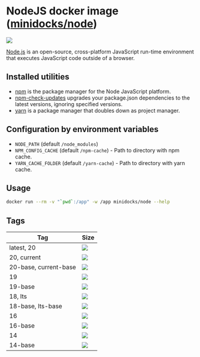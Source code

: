 NodeJS docker image ([minidocks/node](https://hub.docker.com/r/minidocks/node))
===============================================================================

![](https://upload.wikimedia.org/wikipedia/commons/thumb/d/d9/Node.js_logo.svg/170px-Node.js_logo.svg.png)

[Node.js](https://nodejs.org) is an open-source, cross-platform JavaScript
run-time environment that executes JavaScript code outside of a browser.

Installed utilities
-------------------

- [npm](https://docs.npmjs.com/cli/npm) is the package manager for the Node
  JavaScript platform.
- [npm-check-updates](https://github.com/raineorshine/npm-check-updates)
  upgrades your package.json dependencies to the latest versions, ignoring
  specified versions.
- [yarn](https://yarnpkg.com/) is a package manager that doubles down as project
  manager.

Configuration by environment variables
--------------------------------------

- `NODE_PATH` (default `/node_modules`)
- `NPM_CONFIG_CACHE` (default `/npm-cache`) - Path to directory with npm cache.
- `YARN_CACHE_FOLDER` (default `/yarn-cache`) - Path to directory with yarn
  cache.

Usage
-----

```bash
docker run --rm -v "`pwd`:/app" -w /app minidocks/node --help
```

Tags
----

| Tag                   | Size                                                                                                              |
|-----------------------|-------------------------------------------------------------------------------------------------------------------|
| latest, 20            | [![](https://img.shields.io/docker/image-size/minidocks/node/latest?style=flat-square&logo=docker&label=size)]()  |
| 20, current           | [![](https://img.shields.io/docker/image-size/minidocks/node/20?style=flat-square&logo=docker&label=size)]()      |
| 20-base, current-base | [![](https://img.shields.io/docker/image-size/minidocks/node/20-base?style=flat-square&logo=docker&label=size)]() |
| 19                    | [![](https://img.shields.io/docker/image-size/minidocks/node/19?style=flat-square&logo=docker&label=size)]()      |
| 19-base               | [![](https://img.shields.io/docker/image-size/minidocks/node/19-base?style=flat-square&logo=docker&label=size)]() |
| 18, lts               | [![](https://img.shields.io/docker/image-size/minidocks/node/latest?style=flat-square&logo=docker&label=size)]()  |
| 18-base, lts-base     | [![](https://img.shields.io/docker/image-size/minidocks/node/18-base?style=flat-square&logo=docker&label=size)]() |
| 16                    | [![](https://img.shields.io/docker/image-size/minidocks/node/16?style=flat-square&logo=docker&label=size)]()      |
| 16-base               | [![](https://img.shields.io/docker/image-size/minidocks/node/16-base?style=flat-square&logo=docker&label=size)]() |
| 14                    | [![](https://img.shields.io/docker/image-size/minidocks/node/14?style=flat-square&logo=docker&label=size)]()      |
| 14-base               | [![](https://img.shields.io/docker/image-size/minidocks/node/14-base?style=flat-square&logo=docker&label=size)]() |
